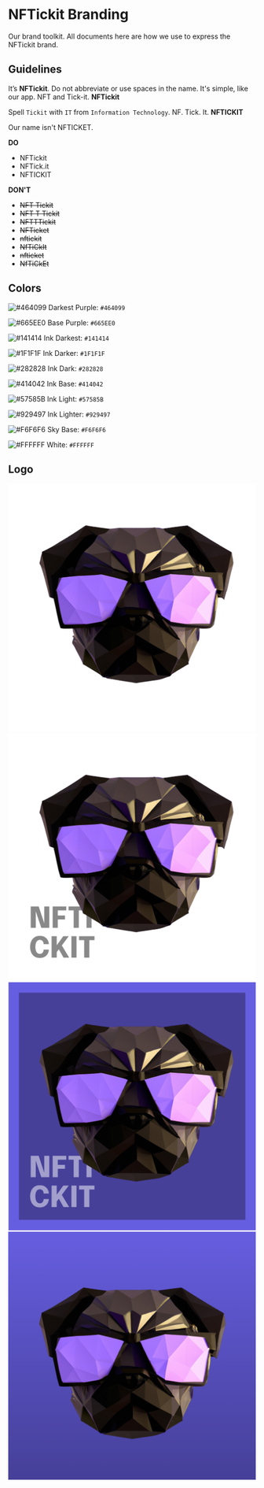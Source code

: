 # NFTickit Branding

Our brand toolkit. All documents here are how we use to express the NFTickit brand.

## Guidelines
It’s **NFTickit**. Do not abbreviate or use spaces in the name.
It's simple, like our app. NFT and Tick-it.
**NFTickit**

Spell `Tickit` with `IT` from `Information Technology`.
NF. Tick. It.
**NFTICKIT**

Our name isn't NFTICKET.

**DO**
- NFTickit
- NFTick.it
- NFTICKIT

**DON'T**
- ~~NFT Tickit~~
- ~~NFT T Tickit~~
- ~~NFTTTickit~~
- ~~NFTicket~~
- ~~nftickit~~
- ~~NfTiCkIt~~
- ~~nfticket~~
- ~~NfTiCkEt~~

## Colors
![#464099](https://via.placeholder.com/15/464099/464099.png) Darkest Purple: `#464099`

![#665EE0](https://via.placeholder.com/15/665EE0/665EE0.png) Base Purple: `#665EE0`

![#141414](https://via.placeholder.com/15/141414/141414.png) Ink Darkest: `#141414`

![#1F1F1F](https://via.placeholder.com/15/1F1F1F/1F1F1F.png) Ink Darker: `#1F1F1F`

![#282828](https://via.placeholder.com/15/282828/282828.png) Ink Dark: `#282828`

![#414042](https://via.placeholder.com/15/414042/414042.png) Ink Base: `#414042`

![#57585B](https://via.placeholder.com/15/57585B/57585B.png) Ink Light: `#57585B`

![#929497](https://via.placeholder.com/15/929497/929497.png) Ink Lighter: `#929497`

![#F6F6F6](https://via.placeholder.com/15/F6F6F6/F6F6F6.png) Sky Base: `#F6F6F6`

![#FFFFFF](https://via.placeholder.com/15/FFFFFF/FFFFFF.png) White: `#FFFFFF`

## Logo

![Logo for Dark Background](logo_for_dark_bg.png)
![Logo for Bright Background](logo_for_bright_bg.png)
![Logo with Background](logo_with_background.png)
![App Icon](app_icon.png)

